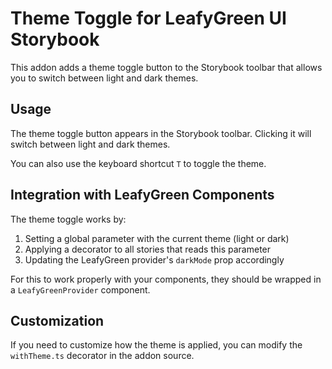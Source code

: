 # Theme Toggle for LeafyGreen UI Storybook

This addon adds a theme toggle button to the Storybook toolbar that allows you to switch between light and dark themes.

## Usage

The theme toggle button appears in the Storybook toolbar. Clicking it will switch between light and dark themes.

You can also use the keyboard shortcut `T` to toggle the theme.

## Integration with LeafyGreen Components

The theme toggle works by:

1. Setting a global parameter with the current theme (light or dark)
2. Applying a decorator to all stories that reads this parameter
3. Updating the LeafyGreen provider's `darkMode` prop accordingly

For this to work properly with your components, they should be wrapped in a `LeafyGreenProvider` component.

## Customization

If you need to customize how the theme is applied, you can modify the `withTheme.ts` decorator in the addon source.
